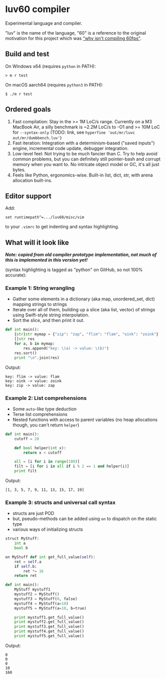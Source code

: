 luv60 compiler
==============

Experimental language and compiler.

"luv" is the name of the language, "60" is a reference to the original
motivation for this project which was ["why isn't compiling
60fps"](https://mstdn.social/@sgraham/113676168780709161).

Build and test
--------------

On Windows x64 (requires `python` in PATH):
```
> m r test
```

On macOS aarch64 (requires `python3` in PATH):
```
$ ./m r test
```

Ordered goals
-------------

1. Fast compilation: Stay in the >= 1M LoC/s range. Currently on a M3 MacBook
   Air, a silly benchmark is ~2.2M LoC/s to -O1 and >= 10M LoC for
   `--syntax-only` (TODO: link, see `hyperfine 'out/mr/luvc
   out/mr/dumbbench.luv'`)
2. Fast iteration: Integration with a determinism-based ("saved inputs") engine,
   incremental code update, debugger integration.
3. Low-level feel: Not trying to be much fancier than C. Try to help avoid
   common problems, but you can definitely still pointer-bash and corrupt memory
   when you want to. No intricate object model or GC, it's all just bytes.
4. Feels like Python, ergonomics-wise. Built-in list, dict, str, with arena
   allocation built-ins.

Editor support
--------------

Add:
```vimrc
set runtimepath^=.../luv60/misc/vim
```
to your `.vimrc` to get indenting and syntax highlighting.

What will it look like
----------------------

***Note: copied from old compiler prototype implementation, not much of this is
implemented in this version yet!***

(syntax highlighting is tagged as "python" on GitHub, so not 100% accurate):

### Example 1: String wrangling

- Gather some elements in a dictionary (aka map, unordered\_set, dict) mapping strings to
  strings
- Iterate over all of them, building up a slice (aka list, vector) of strings
  using Swift-style string interpolation.
- Sort the slice, and then print it out.

```python
def int main():
    {str}str mymap = {"zip": "zap", "flim": "flam", "oink": "zoink"}
    []str res
    for a, b in mymap:
        res.append("key: \(a) -> value: \(b)")
    res.sort()
    print "\n".join(res)
```
Output:
```
key: flim -> value: flam
key: oink -> value: zoink
key: zip -> value: zap
```

### Example 2: List comprehensions

- Some `auto`-like type deduction
- Terse list comprehensions
- Nested functions with access to parent variables (no heap allocations though,
  you can't return `helper`)

```python
def int main():
    cutoff = 20

    def bool helper(int x):
        return x < cutoff

    all = [i for i in range(100)]
    filt = [i for i in all if i % 2 == 1 and helper(i)]
    print filt
```
Output:
```
[1, 3, 5, 7, 9, 11, 13, 15, 17, 19]
```

### Example 3: structs and universal call syntax

- structs are just POD
- but, pseudo-methods can be added using `on` to dispatch on the static type
- various ways of initializing structs

```python
struct MyStuff:
    int a
    bool b

on MyStuff def int get_full_value(self):
    ret = self.a
    if self.b:
        ret *= 16
    return ret

def int main():
    MyStuff mystuff1
    mystuff2 = MyStuff()
    mystuff3 = MyStuff(0, false)
    mystuff4 = MyStuff(a=10)
    mystuff5 = MyStuff(a=10, b=true)

    print mystuff1.get_full_value()
    print mystuff2.get_full_value()
    print mystuff3.get_full_value()
    print mystuff4.get_full_value()
    print mystuff5.get_full_value()
```
Output:
```
0
0
0
10
160
```
